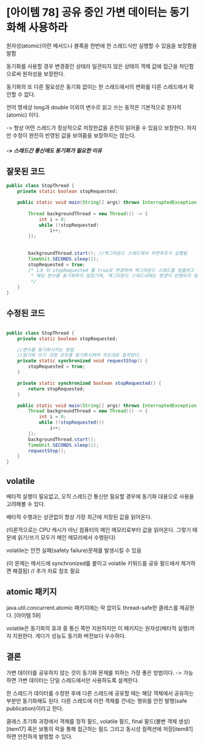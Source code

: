 [아이템 78] 공유 중인 가변 데이터는 동기화해 사용하라
===

원자성(atomic)이란 메서드나 블록을 한번에 한 스레드식만 실행할 수 있음을 보장함을 말함

동기화를 사용할 경우 변경중인 상태라 일관되지 않은 상태의 객체 값에 접근을 차단함으로써 원자성을 보장한다.

동기화의 또 다른 필요성은 동기화 없이는 한 스레드에서의 변화를 다른 스레드에서 확인할 수 없다.

언어 명세상 long과 double 이외의 변수르 읽고 쓰는 동작은 기본적으로 원자적(atomic) 이다.

-> 항상 어떤 스레드가 정상적으로 저장한값을 온전히 읽어올 수 있음으 보장한다.
하지만 수정이 완전히 반영된 값을 보여줌을 보장하지는 않는다.

##### -> 스레드간 통신에도 동기화가 필요한 이유


## 잘못된 코드

```java
public class StopThread {
    private static boolean stopRequested;

    public static void main(String[] args) throws InterruptedException {
        
        Thread backgroundThread = new Thread(() -> {
            int i = 0;
            while (!stopRequested)
                i++;
        });
        
        
        backgroundThread.start(); //백그라운드 스레드에서 무한루프가 실행됨 
        TimeUnit.SECONDS.sleep(1); 
        stopRequested = true; 
        /* 1초 뒤 stopRequested 를 true로 변경하여 백그라운드 스레드를 멈출려고 하나 
         * 해당 변수를 동기화하지 않았기에, 백그라운드 스레드내에는 변경이 반영되지 않음  
         */
    }
}
``` 

## 수정된 코드
```java

public class StopThread {
    private static boolean stopRequested;

    //변수를 동기화시키는 방법
    //읽기와 쓰기 과정 모두를 동기화시켜야 의도대로 동작한다.
    private static synchronized void requestStop() {
        stopRequested = true;
    }

    private static synchronized boolean stopRequested() {
        return stopRequested;
    }

    public static void main(String[] args) throws InterruptedException {
        Thread backgroundThread = new Thread(() -> {
            int i = 0;
            while (!stopRequested())
                i++;
        });
        backgroundThread.start();
        TimeUnit.SECONDS.sleep(1);
        requestStop();
    }
}
```

## volatile
배타적 실행이 필요없고, 오직 스레드간 통신만 필요할 경우에 동기화 대용으로 사용을 고려해볼 수 있다.

배타적 수행과는 상관없이 항상 가장 최근에 저장된 값을 읽어온다. 

(이론적으로는 CPU 캐시가 아닌 컴퓨터의 메인 메모리로부터 값을 읽어온다. 그렇기 때문에 읽기/쓰기 모두가 메인 메모리에서 수행된다)

volatile는 안전 실패(safety failure)문제를 발생시킬 수 있음

(이 문제는 메서드에 synchronized를 붙이고 volatile 키워드를 공유 필드에서 제거하면 해결됨) 
// 추가 자료 참조 필요


## atomic 패키지
java.util.concurrent.atomic 패키지에는 락 없이도 thread-safe한 클래스를 제공한다. [아이템 59]

volatile은 동기화의 효과 중 통신 쪽만 지원하지만 이 패키지는 원자성(배타적 실행)까지 지원한다. 게다가 성능도 동기화 버전보다 우수하다.

## 결론

가변 데이터를 공유하지 않는 것이 동기화 문제를 피하는 가장 좋은 방법이다. 
-> 가능하면 가변 데이터는 단일 스레드에서만 사용하도록 설계한다.

한 스레드가 데이터를 수정한 후에 다른 스레드에 공유할 때는 해당 객체에서 공유하는 부분만 동기화해도 된다. 
다른 스레드에 이런 객체를 건네는 행위를 안전 발행(safe publication)이라고 한다.

클래스 초기화 과정에서 객체를 정적 필드, volatile 필드, final 필드(불변 객체 생성)[item17] 혹은 보통의 락을 통해 접근하는 필드 그리고 동시성 컬렉션에 저장[item81] 하면 안전하게 발행할 수 있다.

        
     
